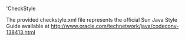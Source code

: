 'CheckStyle

The provided checkstyle.xml file represents the official Sun Java Style Guide
available at http://www.oracle.com/technetwork/java/codeconv-138413.html
